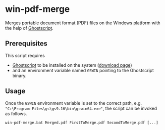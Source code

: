 # win-pdf-merge

Merges portable document format (PDF) files on the Windows platform with the help of [Ghostscript](http://www.ghostscript.com).

## Prerequisites

This script requires

- [Ghostscript](http://www.ghostscript.com) to be installed on the system ([download page][ghostscript-download-page-link])
- and an environment variable named `GSWIN` pointing to the Ghostscript binary.

## Usage

Once the `GSWIN` environment variable is set to the correct path, e.g. `"C:\Program Files\gs\gs9.16\bin\gswin64.exe"`, the script can be invoked as follows.

```
win-pdf-merge.bat Merged.pdf FirstToMerge.pdf SecondToMerge.pdf [...]
```

[ghostscript-download-page-link]: https://ghostscript.com/releases/gsdnld.html
